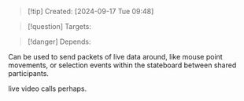 
>[!tip] Created: [2024-09-17 Tue 09:48]

>[!question] Targets: 

>[!danger] Depends: 

Can be used to send packets of live data around, like mouse point movements, or selection events within the stateboard between shared participants.

live video calls perhaps.
